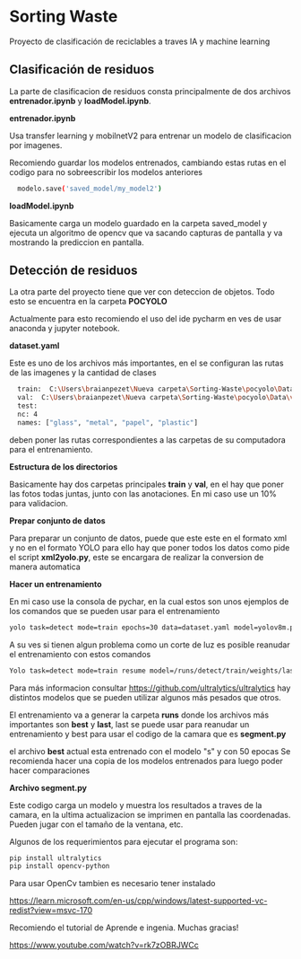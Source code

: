 
# Sorting Waste 

Proyecto de clasificación de reciclables a traves IA y machine learning

## Clasificación de residuos
La parte de clasificacion de residuos consta principalmente de dos archivos **entrenador.ipynb** y **loadModel.ipynb**.

**entrenador.ipynb**

Usa transfer learning y mobilnetV2 para entrenar un modelo de clasificacion por imagenes.

Recomiendo guardar los modelos entrenados, cambiando estas rutas en el codigo para no sobreescribir los modelos anteriores

```bash
  modelo.save('saved_model/my_model2')
```

**loadModel.ipynb**

Basicamente carga un modelo guardado en la carpeta saved_model y ejecuta un algoritmo de opencv que va sacando capturas de pantalla y va mostrando la prediccion en pantalla.


## Detección de residuos

La otra parte del proyecto tiene que ver con deteccion de objetos. Todo esto se encuentra en la carpeta **POCYOLO**

Actualmente para esto recomiendo el uso del ide pycharm en ves de usar anaconda y jupyter notebook.

**dataset.yaml**

Este es uno de los archivos más importantes, en el se configuran las rutas de las imagenes y la cantidad de clases

```bash
  train:  C:\Users\braianpezet\Nueva carpeta\Sorting-Waste\pocyolo\Data\train\
  val:  C:\Users\braianpezet\Nueva carpeta\Sorting-Waste\pocyolo\Data\val\
  test:
  nc: 4
  names: ["glass", "metal", "papel", "plastic"]
```

deben poner las rutas correspondientes a las carpetas de su computadora para el entrenamiento.

**Estructura de los directorios**

Basicamente hay dos carpetas principales **train** y **val**, en el hay que poner las fotos todas juntas, junto con las anotaciones. En mi caso use un 10% para validacion.

**Prepar conjunto de datos**

Para preparar un conjunto de datos, puede que este este en el formato xml y no en el formato YOLO para ello hay que poner todos los datos como pide el script **xml2yolo.py**, este se encargara de realizar la conversion de manera automatica

**Hacer un entrenamiento**

En mi caso use la consola de pychar, en la cual estos son unos ejemplos de los comandos que se pueden usar para el entrenamiento

```bash
yolo task=detect mode=train epochs=30 data=dataset.yaml model=yolov8m.pt imgsz=640 batch=1
```

A su ves si tienen algun problema como un corte de luz es posible reanudar el entrenamiento con estos comandos

```bash
Yolo task=detect mode=train resume model=/runs/detect/train/weights/last.pt data=dataset.yaml epochs=10 imgsz=640 batch=2
```

Para más informacion consultar https://github.com/ultralytics/ultralytics
hay distintos modelos que se pueden utilizar algunos más pesados que otros.

El entrenamiento va a generar la carpeta **runs** donde los archivos más importantes son **best** y **last**, last se puede usar para reanudar un entrenamiento y best para usar el codigo de la camara que es **segment.py**

el archivo **best** actual esta entrenado con el modelo "s" y con 50 epocas
Se recomienda hacer una copia de los modelos entrenados para luego poder hacer comparaciones

**Archivo segment.py**

Este codigo carga un modelo y muestra los resultados a traves de la camara, en la ultima actualizacion se imprimen en pantalla las coordenadas. Pueden jugar con el tamaño de la ventana, etc.

Algunos de los requerimientos para ejecutar el programa son:

```bash
pip install ultralytics
pip install opencv-python
```
Para usar OpenCv tambien es necesario tener instalado

https://learn.microsoft.com/en-us/cpp/windows/latest-supported-vc-redist?view=msvc-170

Recomiendo el tutorial de Aprende e ingenia. Muchas gracias!

https://www.youtube.com/watch?v=rk7zOBRJWCc






